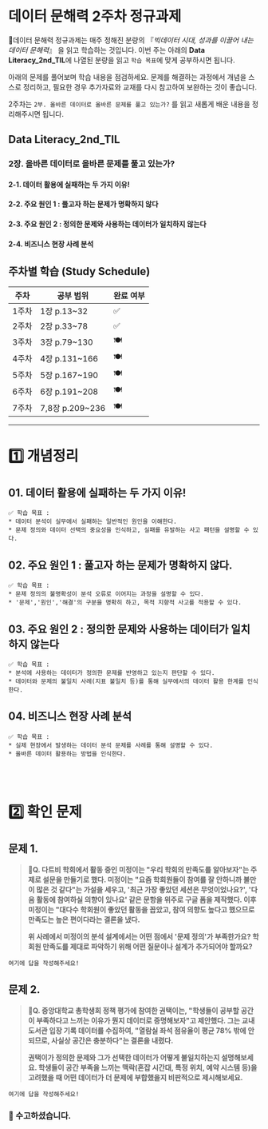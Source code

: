 # 데이터 문해력 2주차 정규과제

📌데이터 문해력 정규과제는 매주 정해진 분량의 『*빅데이터 시대, 성과를 이끌어 내는 데이터 문해력*』 을 읽고 학습하는 것입니다. 이번 주는 아래의 **Data Literacy_2nd_TIL**에 나열된 분량을 읽고 `학습 목표`에 맞게 공부하시면 됩니다.

아래의 문제를 풀어보며 학습 내용을 점검하세요. 문제를 해결하는 과정에서 개념을 스스로 정리하고, 필요한 경우 추가자료와 교재를 다시 참고하여 보완하는 것이 좋습니다.

2주차는 `2부. 올바른 데이터로 올바른 문제를 풀고 있는가?` 를 읽고 새롭게 배운 내용을 정리해주시면 됩니다.


## Data Literacy_2nd_TIL

### 2장. 올바른 데이터로 올바른 문제를 풀고 있는가?

#### 2-1. 데이터 활용에 실패하는 두 가지 이유!

#### 2-2. 주요 원인 1 : 풀고자 하는 문제가 명확하지 않다

#### 2-3. 주요 원인 2 : 정의한 문제와 사용하는 데이터가 일치하지 않는다

#### 2-4. 비즈니스 현장 사례 분석



## 주차별 학습 (Study Schedule)

| 주차  | 공부 범위       | 완료 여부 |
| ----- | --------------- | --------- |
| 1주차 | 1장 p.13~32     | ✅         |
| 2주차 | 2장 p.33~78     | ✅         |
| 3주차 | 3장 p.79~130    | 🍽️         |
| 4주차 | 4장 p.131~166   | 🍽️         |
| 5주차 | 5장 p.167~190   | 🍽️         |
| 6주차 | 6장 p.191~208   | 🍽️         |
| 7주차 | 7,8장 p.209~236 | 🍽️         |

<!-- 여기까진 그대로 둬 주세요-->



---

# 1️⃣ 개념정리

## 01. 데이터 활용에 실패하는 두 가지 이유!

```
✅ 학습 목표 :
* 데이터 분석이 실무에서 실패하는 일반적인 원인을 이해한다.
* 문제 정의와 데이터 선택의 중요성을 인식하고, 실패를 유발하는 사고 패턴을 설명할 수 있다. 
```

<!-- 새롭게 배운 내용을 자유롭게 정리해주세요.-->



## 02. 주요 원인 1 : 풀고자 하는 문제가 명확하지 않다.

```
✅ 학습 목표 :
* 문제 정의의 불명확성이 분석 오류로 이어지는 과정을 설명할 수 있다.
* '문제','원인','해결'의 구분을 명확히 하고, 목적 지향적 사고를 적용할 수 있다. 
```

<!-- 새롭게 배운 내용을 자유롭게 정리해주세요.-->



## 03. 주요 원인 2 : 정의한 문제와 사용하는 데이터가 일치하지 않는다

```
✅ 학습 목표 :
* 분석에 사용하는 데이터가 정의한 문제를 반영하고 있는지 판단할 수 있다.
* 데이터와 문제의 불일치 사례(지표 불일치 등)를 통해 실무에서의 데이터 활용 한계를 인식한다. 
```

<!-- 새롭게 배운 내용을 자유롭게 정리해주세요.-->



## 04. 비즈니스 현장 사례 분석

~~~
✅ 학습 목표 :
* 실제 현장에서 발생하는 데이터 분석 문제를 사례를 통해 설명할 수 있다.
* 올바른 데이터 활용하는 방법을 인식한다. 
~~~

<!-- 새롭게 배운 내용을 자유롭게 정리해주세요.-->



<br>
<br>

# 2️⃣ 확인 문제

<!-- 다음 아래 두 문제는 정답이 없을 수도 있습니다. 책을 읽고, 문제를 확인한 다음에 본인의 주장을 자유롭게 글로 써주시면 될 것 같습니다. -->

## 문제 1.

> **🧚Q. 다트비 학회에서 활동 중인 미정이는 "우리 학회의 만족도를 알아보자"는 주제로 설문을 만들기로 했다. 미정이는 "요즘 학회원들이 참여를 잘 안하니까 불만이 많은 것 같다"는 가설을 세우고, '최근 가장 좋았던 세션은 무엇이었나요?', '다음 활동에 참여하실 의향이 있나요' 같은 문항을 위주로 구글 폼을 제작했다. 이후 미정이는 "대다수 학회원이 좋았던 활동을 꼽았고, 참여 의향도 높다고 했으므로 만족도는 높은 편이다라는 결론을 냈다.**
>
> **위 사례에서 미정이의 분석 설계에서는 어떤 점에서 '문제 정의'가 부족한가요? 학회원 만족도를 제대로 파악하기 위해 어떤 질문이나 설계가 추가되어야 할까요?**

<!-- 주요원인 1. 풀고자 하는 문제가 명확하지 않다 파트를 읽어보고 답을 작성해주세요 -->

<!--학습한 개념을 활용하여 자유롭게 설명해 보세요. 구체적인 예시를 들어 설명하면 더욱 좋습니다.-->

```
여기에 답을 작성해주세요!
```



## 문제 2.

> 🧚**Q. 중앙대학교 총학생회 정책 평가에 참여한 권택이는, "학생들이 공부할 공간이 부족하다고 느끼는 이유가 뭔지 데이터로 증명해보자"고 제안했다. 그는 교내 도서관 입장 기록 데이터를 수집하여, "열람실 좌석 점유율이 평균 78% 밖에 안 되므로, 사실상 공간은 충분하다"는 결론을 내렸다.**
>
> **권택이가 정의한 문제와 그가 선택한 데이터가 어떻게 불일치하는지 설명해보세요. 학생들이 공간 부족을 느끼는 맥락(혼잡 시간대, 특정 위치, 예약 시스템 등)을 고려했을 때 어떤 데이터가 더 문제에 부합했을지 비판적으로 제시해보세요.**

<!-- 주요원인 2. 정의한 문제와 사용하는 데이터가 일치하지 않는다 파트를 읽어보고 답을 작성해주세요.-->

~~~
여기에 답을 작성해주세요!
~~~



### 🎉 수고하셨습니다.